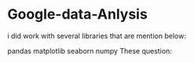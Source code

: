 # Google-data-Anlysis
i did work with several libraries that are mention below:

pandas
matplotlib
seaborn
numpy
These question:
